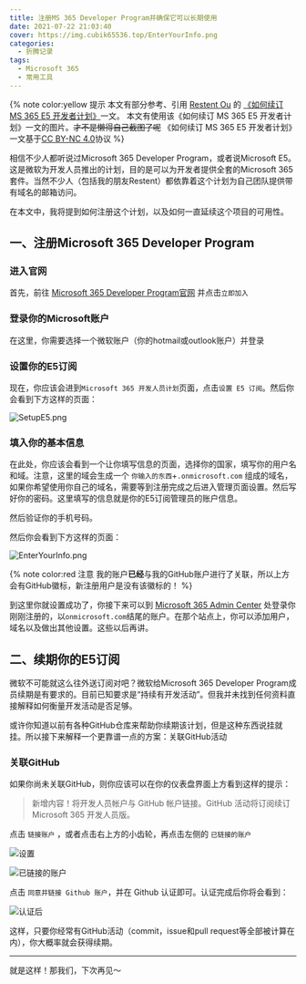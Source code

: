 ```yaml
---
title: 注册MS 365 Developer Program并确保它可以长期使用
date: 2021-07-22 21:03:40
cover: https://img.cubik65536.top/EnterYourInfo.png
categories:
  - 折腾记录
tags:
  - Microsoft 365
  - 常用工具
---
```


{% note color:yellow 提示 本文有部分参考、引用 [Restent Ou](https://blog.restent.win) 的 [《如何续订 MS 365 E5 开发者计划》](https://blog.restent.win/2021/07/22/Renew-MS-365-E5-plan/)一文。
本文有使用该《如何续订 MS 365 E5 开发者计划》一文的图片。~~才不是懒得自己截图了呢~~
《如何续订 MS 365 E5 开发者计划》一文基于[CC BY-NC 4.0](https://creativecommons.org/licenses/by-nc/4.0/)协议 %}

相信不少人都听说过Microsoft 365 Developer Program，或者说Microsoft E5。这是微软为开发人员推出的计划，目的是可以为开发者提供全套的Microsoft 365套件。当然不少人（包括我的朋友Restent）都依靠着这个计划为自己团队提供带有域名的邮箱访问。

在本文中，我将提到如何注册这个计划，以及如何一直延续这个项目的可用性。

## 一、注册Microsoft 365 Developer Program

### 进入官网

首先，前往 [Microsoft 365 Developer Program官网](https://developer.microsoft.com/zh-cn/microsoft-365/dev-program) 并点击`立即加入`

### 登录你的Microsoft账户

在这里，你需要选择一个微软账户（你的hotmail或outlook账户）并登录

### 设置你的E5订阅

现在，你应该会进到`Microsoft 365 开发人员计划`页面，点击`设置 E5 订阅`。然后你会看到下方这样的页面：

![SetupE5.png](https://img.cubik65536.top/SetupE5.png)

### 填入你的基本信息

在此处，你应该会看到一个让你填写信息的页面，选择你的国家，填写你的用户名和域。注意，这里的域会生成一个 `你输入的东西`+`.onmicrosoft.com` 组成的域名，如果你希望使用你自己的域名，需要等到注册完成之后进入管理页面设置。然后写好你的密码。这里填写的信息就是你的E5订阅管理员的账户信息。

然后验证你的手机号码。

然后你会看到下方这样的页面：

![EnterYourInfo.png](https://img.cubik65536.top/EnterYourInfo.png)

{% note color:red 注意 我的账户**已经**与我的GitHub账户进行了关联，所以上方会有GitHub徽标，新注册用户是没有该徽标的！ %}

到这里你就设置成功了，你接下来可以到 [Microsoft 365 Admin Center](https://admin.microsoft.com) 处登录你刚刚注册的，以`onmicrosoft.com`结尾的账户。在那个站点上，你可以添加用户，域名以及做出其他设置。这些以后再讲。

## 二、续期你的E5订阅

微软不可能就这么往外送订阅对吧？微软给Microsoft 365 Developer Program成员续期是有要求的。目前已知要求是“持续有开发活动”。但我并未找到任何资料直接解释如何衡量开发活动是否足够。

或许你知道以前有各种GitHub仓库来帮助你续期该计划，但是这种东西说挂就挂。所以接下来解释一个更靠谱一点的方案：关联GitHub活动

### 关联GitHub

如果你尚未关联GitHub，则你应该可以在你的仪表盘界面上方看到这样的提示：

> 新增内容！将开发人员帐户与 GitHub 帐户链接。GitHub 活动将订阅续订 Microsoft 365 开发人员版。

点击 `链接账户` ，或者点击右上方的小齿轮，再点击左侧的 `已链接的账户`

![设置](https://i.yecdn.com/images/2021/07/22/8b0c8d5b03f5c7fc11bed2ba6628f7ab.jpg)

![已链接的账户](https://i.yecdn.com/images/2021/07/22/2358b10f0d2aabb4877d76f7aef922c5.jpg)

点击 `同意并链接 Github 账户`，并在 Github 认证即可。认证完成后你将会看到：

![认证后](https://i.yecdn.com/images/2021/07/22/8965973c8c257c9cbe2013f39b55d2ab.jpg)

这样，只要你经常有GitHub活动（commit，issue和pull request等全部被计算在内），你大概率就会获得续期。

------

就是这样！那我们，下次再见～
